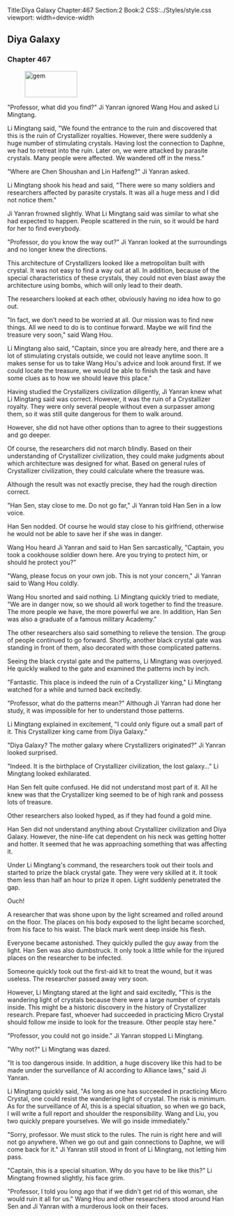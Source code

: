 Title:Diya Galaxy 
Chapter:467 
Section:2 
Book:2 
CSS:../Styles/style.css 
viewport: width=device-width
  
## Diya Galaxy
### Chapter 467
  
<figure>
	<img src="../Images/gem.gif" alt="gem" id="gem" width="120" height="60" />
</figure>
  

  
"Professor, what did you find?" Ji Yanran ignored Wang Hou and asked Li Mingtang.

Li Mingtang said, "We found the entrance to the ruin and discovered that this is the ruin of Crystallizer royalties. However, there were suddenly a huge number of stimulating crystals. Having lost the connection to Daphne, we had to retreat into the ruin. Later on, we were attacked by parasite crystals. Many people were affected. We wandered off in the mess."

"Where are Chen Shoushan and Lin Haifeng?" Ji Yanran asked.

Li Mingtang shook his head and said, "There were so many soldiers and researchers affected by parasite crystals. It was all a huge mess and I did not notice them."

Ji Yanran frowned slightly. What Li Mingtang said was similar to what she had expected to happen. People scattered in the ruin, so it would be hard for her to find everybody.

"Professor, do you know the way out?" Ji Yanran looked at the surroundings and no longer knew the directions.

This architecture of Crystallizers looked like a metropolitan built with crystal. It was not easy to find a way out at all. In addition, because of the special characteristics of these crystals, they could not even blast away the architecture using bombs, which will only lead to their death.

The researchers looked at each other, obviously having no idea how to go out.

"In fact, we don't need to be worried at all. Our mission was to find new things. All we need to do is to continue forward. Maybe we will find the treasure very soon," said Wang Hou.

Li Mingtang also said, "Captain, since you are already here, and there are a lot of stimulating crystals outside, we could not leave anytime soon. It makes sense for us to take Wang Hou's advice and look around first. If we could locate the treasure, we would be able to finish the task and have some clues as to how we should leave this place."

Having studied the Crystallizers civilization diligently, Ji Yanran knew what Li Mingtang said was correct. However, it was the ruin of a Crystallizer royalty. They were only several people without even a surpasser among them, so it was still quite dangerous for them to walk around.

However, she did not have other options than to agree to their suggestions and go deeper.

Of course, the researchers did not march blindly. Based on their understanding of Crystallizer civilization, they could make judgments about which architecture was designed for what. Based on general rules of Crystallizer civilization, they could calculate where the treasure was.

Although the result was not exactly precise, they had the rough direction correct.

"Han Sen, stay close to me. Do not go far," Ji Yanran told Han Sen in a low voice.

Han Sen nodded. Of course he would stay close to his girlfriend, otherwise he would not be able to save her if she was in danger.

Wang Hou heard Ji Yanran and said to Han Sen sarcastically, "Captain, you took a cookhouse soldier down here. Are you trying to protect him, or should he protect you?"

"Wang, please focus on your own job. This is not your concern," Ji Yanran said to Wang Hou coldly.

Wang Hou snorted and said nothing. Li Mingtang quickly tried to mediate, "We are in danger now, so we should all work together to find the treasure. The more people we have, the more powerful we are. In addition, Han Sen was also a graduate of a famous military Academy."

The other researchers also said something to relieve the tension. The group of people continued to go forward. Shortly, another black crystal gate was standing in front of them, also decorated with those complicated patterns.

Seeing the black crystal gate and the patterns, Li Mingtang was overjoyed. He quickly walked to the gate and examined the patterns inch by inch.

"Fantastic. This place is indeed the ruin of a Crystallizer king," Li Mingtang watched for a while and turned back excitedly.

"Professor, what do the patterns mean?" Although Ji Yanran had done her study, it was impossible for her to understand those patterns.

Li Mingtang explained in excitement, "I could only figure out a small part of it. This Crystallizer king came from Diya Galaxy."

"Diya Galaxy? The mother galaxy where Crystallizers originated?" Ji Yanran looked surprised.

"Indeed. It is the birthplace of Crystallizer civilization, the lost galaxy…" Li Mingtang looked exhilarated.

Han Sen felt quite confused. He did not understand most part of it. All he knew was that the Crystallizer king seemed to be of high rank and possess lots of treasure.

Other researchers also looked hyped, as if they had found a gold mine.

Han Sen did not understand anything about Crystallizer civilization and Diya Galaxy. However, the nine-life cat dependent on his neck was getting hotter and hotter. It seemed that he was approaching something that was affecting it.

Under Li Mingtang's command, the researchers took out their tools and started to prize the black crystal gate. They were very skilled at it. It took them less than half an hour to prize it open. Light suddenly penetrated the gap.

Ouch!

A researcher that was shone upon by the light screamed and rolled around on the floor. The places on his body exposed to the light became scorched, from his face to his waist. The black mark went deep inside his flesh.

Everyone became astonished. They quickly pulled the guy away from the light. Han Sen was also dumbstruck. It only took a little while for the injured places on the researcher to be infected.

Someone quickly took out the first-aid kit to treat the wound, but it was useless. The researcher passed away very soon.

However, Li Mingtang stared at the light and said excitedly, "This is the wandering light of crystals because there were a large number of crystals inside. This might be a historic discovery in the history of Crystallizer research. Prepare fast, whoever had succeeded in practicing Micro Crystal should follow me inside to look for the treasure. Other people stay here."

"Professor, you could not go inside." Ji Yanran stopped Li Mingtang.

"Why not?" Li Mingtang was dazed.

"It is too dangerous inside. In addition, a huge discovery like this had to be made under the surveillance of AI according to Alliance laws," said Ji Yanran.

Li Mingtang quickly said, "As long as one has succeeded in practicing Micro Crystal, one could resist the wandering light of crystal. The risk is minimum. As for the surveillance of AI, this is a special situation, so when we go back, I will write a full report and shoulder the responsibility. Wang and Liu, you two quickly prepare yourselves. We will go inside immediately."

"Sorry, professor. We must stick to the rules. The ruin is right here and will not go anywhere. When we go out and gain connections to Daphne, we will come back for it." Ji Yanran still stood in front of Li Mingtang, not letting him pass.

"Captain, this is a special situation. Why do you have to be like this?" Li Mingtang frowned slightly, his face grim.

"Professor, I told you long ago that if we didn't get rid of this woman, she would ruin it all for us." Wang Hou and other researchers stood around Han Sen and Ji Yanran with a murderous look on their faces.